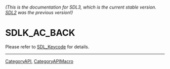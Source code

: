 ###### (This is the documentation for SDL3, which is the current stable version. [SDL2](https://wiki.libsdl.org/SDL2/) was the previous version!)
# SDLK_AC_BACK

Please refer to [SDL_Keycode](SDL_Keycode) for details.

----
[CategoryAPI](CategoryAPI), [CategoryAPIMacro](CategoryAPIMacro)

